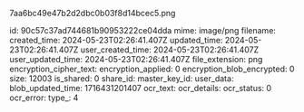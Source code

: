 7aa6bc49e47b2d2dbc0b03f8d14bcec5.png

id: 90c57c37ad744681b90953222ce04dda
mime: image/png
filename: 
created_time: 2024-05-23T02:26:41.407Z
updated_time: 2024-05-23T02:26:41.407Z
user_created_time: 2024-05-23T02:26:41.407Z
user_updated_time: 2024-05-23T02:26:41.407Z
file_extension: png
encryption_cipher_text: 
encryption_applied: 0
encryption_blob_encrypted: 0
size: 12003
is_shared: 0
share_id: 
master_key_id: 
user_data: 
blob_updated_time: 1716431201407
ocr_text: 
ocr_details: 
ocr_status: 0
ocr_error: 
type_: 4